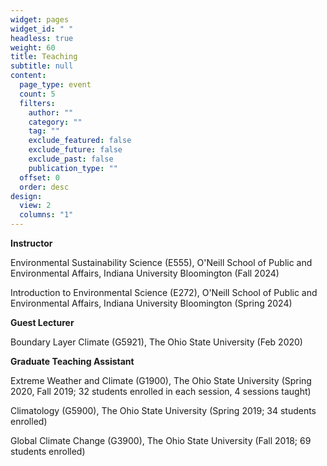 ```yaml
---
widget: pages
widget_id: " "
headless: true
weight: 60
title: Teaching
subtitle: null
content:
  page_type: event
  count: 5
  filters:
    author: ""
    category: ""
    tag: ""
    exclude_featured: false
    exclude_future: false
    exclude_past: false
    publication_type: ""
  offset: 0
  order: desc
design:
  view: 2
  columns: "1"
---
```

<!--StartFragment-->

**Instructor**

Environmental Sustainability Science (E555), O'Neill School of Public and Environmental Affairs, Indiana University Bloomington (Fall 2024)

Introduction to Environmental Science (E272), O'Neill School of Public and Environmental Affairs, Indiana University Bloomington (Spring 2024)

**Guest Lecturer**

Boundary Layer Climate (G5921), The Ohio State University (Feb 2020)

**Graduate Teaching Assistant**

Extreme Weather and Climate (G1900), The Ohio State University (Spring 2020, Fall 2019; 32 students enrolled in each session, 4 sessions taught)

Climatology (G5900), The Ohio State University (Spring 2019; 34 students enrolled)

Global Climate Change (G3900), The Ohio State University (Fall 2018; 69 students enrolled)

<!--EndFragment-->